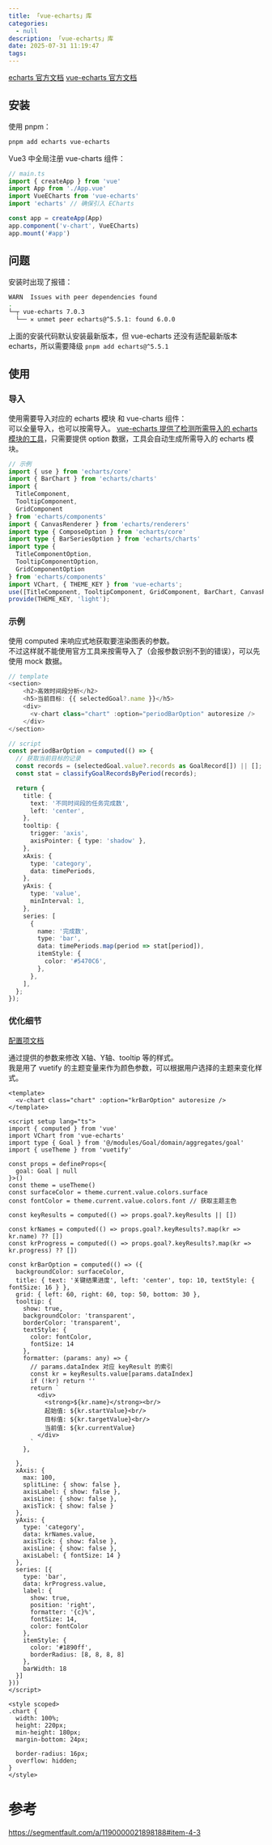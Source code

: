 ```yaml
---
title: 「vue-echarts」库
categories:
  - null
description: 「vue-echarts」库
date: 2025-07-31 11:19:47
tags:
---
```


[echarts 官方文档](https://echarts.apache.org/zh/index.html)
[vue-echarts 官方文档](https://github.com/ecomfe/vue-echarts)


## 安装

使用 pnpm：  
```bash
pnpm add echarts vue-echarts
```

Vue3 中全局注册 vue-charts 组件：  
```ts
// main.ts
import { createApp } from 'vue'
import App from './App.vue'
import VueECharts from 'vue-echarts'
import 'echarts' // 确保引入 ECharts

const app = createApp(App)
app.component('v-chart', VueECharts)
app.mount('#app')
```

## 问题

安装时出现了报错：  
```bash
WARN  Issues with peer dependencies found
.
└─┬ vue-echarts 7.0.3
  └── ✕ unmet peer echarts@^5.5.1: found 6.0.0
```

上面的安装代码默认安装最新版本，但 vue-echarts 还没有适配最新版本 echarts，所以需要降级 `pnpm add echarts@^5.5.1`

## 使用

### 导入

使用需要导入对应的 echarts 模块 和 vue-charts 组件：  
可以全量导入，也可以按需导入。 [vue-echarts 提供了检测所需导入的 echarts 模块的工具](https://vue-echarts.dev/#codegen)，只需要提供 option 数据，工具会自动生成所需导入的 echarts 模块。

```ts
// 示例
import { use } from 'echarts/core'
import { BarChart } from 'echarts/charts'
import {
  TitleComponent,
  TooltipComponent,
  GridComponent
} from 'echarts/components'
import { CanvasRenderer } from 'echarts/renderers'
import type { ComposeOption } from 'echarts/core'
import type { BarSeriesOption } from 'echarts/charts'
import type {
  TitleComponentOption,
  TooltipComponentOption,
  GridComponentOption
} from 'echarts/components'
import VChart, { THEME_KEY } from 'vue-echarts';
use([TitleComponent, TooltipComponent, GridComponent, BarChart, CanvasRenderer])
provide(THEME_KEY, 'light');

```

### 示例

使用 computed 来响应式地获取要渲染图表的参数。  
不过这样就不能使用官方工具来按需导入了（会报参数识别不到的错误），可以先使用 mock 数据。  

```ts
// template
<section>
    <h2>高效时间段分析</h2>
    <h5>当前目标: {{ selectedGoal?.name }}</h5>
    <div>
      <v-chart class="chart" :option="periodBarOption" autoresize />
    </div>
</section>

// script
const periodBarOption = computed(() => {
  // 获取当前目标的记录
  const records = (selectedGoal.value?.records as GoalRecord[]) || [];
  const stat = classifyGoalRecordsByPeriod(records);

  return {
    title: {
      text: '不同时间段的任务完成数',
      left: 'center',
    },
    tooltip: {
      trigger: 'axis',
      axisPointer: { type: 'shadow' },
    },
    xAxis: {
      type: 'category',
      data: timePeriods,
    },
    yAxis: {
      type: 'value',
      minInterval: 1,
    },
    series: [
      {
        name: '完成数',
        type: 'bar',
        data: timePeriods.map(period => stat[period]),
        itemStyle: {
          color: '#5470C6',
        },
      },
    ],
  };
});
```

### 优化细节

[配置项文档](https://echarts.apache.org/zh/option.html#grid)

通过提供的参数来修改 X轴、Y轴、tooltip 等的样式。  
我是用了 vuetify 的主题变量来作为颜色参数，可以根据用户选择的主题来变化样式。  

```Vue
<template>
  <v-chart class="chart" :option="krBarOption" autoresize />
</template>

<script setup lang="ts">
import { computed } from 'vue'
import VChart from 'vue-echarts'
import type { Goal } from '@/modules/Goal/domain/aggregates/goal'
import { useTheme } from 'vuetify'

const props = defineProps<{
  goal: Goal | null
}>()
const theme = useTheme()
const surfaceColor = theme.current.value.colors.surface 
const fontColor = theme.current.value.colors.font // 获取主题主色

const keyResults = computed(() => props.goal?.keyResults || [])

const krNames = computed(() => props.goal?.keyResults?.map(kr => kr.name) ?? [])
const krProgress = computed(() => props.goal?.keyResults?.map(kr => kr.progress) ?? [])

const krBarOption = computed(() => ({
  backgroundColor: surfaceColor,
  title: { text: '关键结果进度', left: 'center', top: 10, textStyle: { fontSize: 16 } },
  grid: { left: 60, right: 60, top: 50, bottom: 30 },
  tooltip: {
    show: true,
    backgroundColor: 'transparent',
    borderColor: 'transparent',
    textStyle: {
      color: fontColor,
      fontSize: 14
    },
    formatter: (params: any) => {
      // params.dataIndex 对应 keyResult 的索引
      const kr = keyResults.value[params.dataIndex]
      if (!kr) return ''
      return `
        <div>
          <strong>${kr.name}</strong><br/>
          起始值: ${kr.startValue}<br/>
          目标值: ${kr.targetValue}<br/>
          当前值: ${kr.currentValue}
        </div>
      `
    },

  },
  xAxis: {
    max: 100,
    splitLine: { show: false },
    axisLabel: { show: false },
    axisLine: { show: false },
    axisTick: { show: false }
  },
  yAxis: {
    type: 'category',
    data: krNames.value,
    axisTick: { show: false },
    axisLine: { show: false },
    axisLabel: { fontSize: 14 }
  },
  series: [{
    type: 'bar',
    data: krProgress.value,
    label: {
      show: true,
      position: 'right',
      formatter: '{c}%',
      fontSize: 14,
      color: fontColor
    },
    itemStyle: {
      color: '#1890ff',
      borderRadius: [8, 8, 8, 8]
    },
    barWidth: 18
  }]
}))
</script>

<style scoped>
.chart {
  width: 100%;
  height: 220px;
  min-height: 180px;
  margin-bottom: 24px;

  border-radius: 16px;
  overflow: hidden;
}
</style>

```

# 参考

https://segmentfault.com/a/1190000021898188#item-4-3